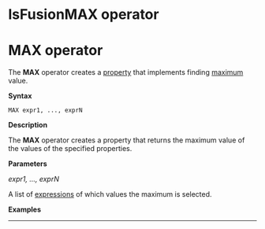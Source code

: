 # lsFusionMAX operator

# MAX operator

The **MAX** operator creates a [property](lsFusionProperties.md) that implements finding [maximum](lsFusionExtremum_MAX_MIN_.md) value.

**Syntax** 

    MAX expr1, ..., exprN

**Description**

The **MAX** operator creates a property that returns the maximum value of the values of the specified properties.

**Parameters**

*expr1, ..., exprN*

A list of [expressions](lsFusionExpression.md) of which values the maximum is selected.

**Examples**

****



  
